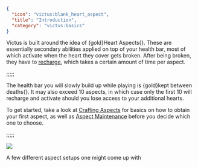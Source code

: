 ```json
{
  "icon": "victus:blank_heart_aspect",
  "title": "Introduction",
  "category": "victus:basics"
}
```

Victus is built around the idea of {gold}Heart Aspects{}. These are essentially secondary abilities applied
on top of your health bar, most of which activate when the heart they cover gets broken. After being broken, they have
to [recharge](^victus:basics/recharging), which takes a certain amount of time per aspect.

;;;;;

The health bar you will slowly build up while playing is {gold}kept between deaths{}. It may also exceed 10 aspects, in
which case only the first 10 will recharge and activate should you lose access to your additional hearts.

To get started, take a look at [Crafting Aspects](^victus:basics/crafting_aspects) for basics on how to obtain your
first aspect, as well as [Aspect Maintenance](^victus:basics/aspect_maintenance) before you decide which one to choose.

;;;;;

![](victus:textures/gui/journal_hearts.png,fit)

A few different aspect setups one might come up with